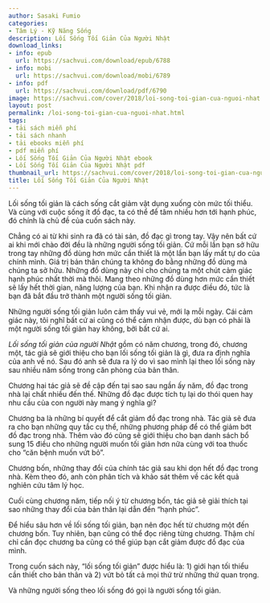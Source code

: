 ```yaml
---
author: Sasaki Fumio
categories:
- Tâm Lý - Kỹ Năng Sống
description: Lối Sống Tối Giản Của Người Nhật
download_links:
- info: epub
  url: https://sachvui.com/download/epub/6788
- info: mobi
  url: https://sachvui.com/download/mobi/6789
- info: pdf
  url: https://sachvui.com/download/pdf/6790
image: https://sachvui.com/cover/2018/loi-song-toi-gian-cua-nguoi-nhat.jpg
layout: post
permalink: /loi-song-toi-gian-cua-nguoi-nhat.html
tags:
- tải sách miễn phí
- tải sách nhanh
- tải ebooks miễn phí
- pdf miễn phí
- Lối Sống Tối Giản Của Người Nhật ebook
- Lối Sống Tối Giản Của Người Nhật pdf
thumbnail_url: https://sachvui.com/cover/2018/loi-song-toi-gian-cua-nguoi-nhat.jpg
title: Lối Sống Tối Giản Của Người Nhật
---
```


 <div class="item-desc text-justify"> <p>Lối sống tối giản là cách sống cắt giảm vật dụng xuống còn mức tối thiểu. Và cùng với cuộc sống ít đồ đạc, ta có thể để tâm nhiều hơn tới hạnh phúc, đó chính là chủ đề của cuốn sách này.</p><p>Chẳng có ai từ khi sinh ra đã có tài sản, đồ đạc gì trong tay. Vậy nên bất cứ ai khi mới chào đời đều là những người sống tối giản. Cứ mỗi lần bạn sở hữu trong tay những đồ dùng hơn mức cần thiết là một lần bạn lấy mất tự do của chính mình. Giá trị bản thân chúng ta không đo bằng những đồ dùng mà chúng ta sở hữu. Những đồ dùng này chỉ cho chúng ta một chút cảm giác hạnh phúc nhất thời mà thôi. Mang theo những đồ dùng hơn mức cần thiết sẽ lấy hết thời gian, năng lượng của bạn. Khi nhận ra được điều đó, tức là bạn đã bắt đầu trở thành một người sống tối giản.</p><p>Những người sống tối giản luôn cảm thấy vui vẻ, mới lạ mỗi ngày. Cái cảm giác này, tôi nghĩ bất cứ ai cũng có thể cảm nhận được, dù bạn có phải là một người sống tối giản hay không, bởi bất cứ ai.</p><p><em>Lối sống tối giản của người Nhật </em>gồm có năm chương, trong đó, chương một, tác giả sẽ giới thiệu cho bạn lối sống tối giản là gì, đưa ra định nghĩa của anh về nó. Sau đó anh sẽ đưa ra lý do vì sao mình lại theo lối sống này sau nhiều năm sống trong căn phòng của bản thân.</p><p>Chương hai tác giả sẽ đề cập đến tại sao sau ngần ấy năm, đồ đạc trong nhà lại chất nhiều đến thế. Những đồ đạc được tích tụ lại do thói quen hay nhu cầu của con người này mang ý nghĩa gì?</p><p>Chương ba là những bí quyết để cắt giảm đồ đạc trong nhà. Tác giả sẽ đưa ra cho bạn những quy tắc cụ thể, những phương pháp để có thể giảm bớt đồ đạc trong nhà. Thêm vào đó cũng sẽ giới thiệu cho bạn danh sách bổ sung 15 điều cho những người muốn tối giản hơn nữa cùng với toa thuốc cho “căn bệnh muốn vứt bỏ”.</p><p>Chương bốn, những thay đổi của chính tác giả sau khi dọn hết đồ đạc trong nhà. Kèm theo đó, anh còn phân tích và khảo sát thêm về các kết quả nghiên cứu tâm lý học.</p><p>Cuối cùng chương năm, tiếp nối ý từ chương bốn, tác giả sẽ giải thích tại sao những thay đổi của bản thân lại dẫn đến “hạnh phúc”.</p><p>Để hiểu sâu hơn về lối sống tối giản, bạn nên đọc hết từ chương một đến chương bốn. Tuy nhiên, bạn cũng có thể đọc riêng từng chương. Thậm chí chỉ cần đọc chương ba cũng có thể giúp bạn cắt giảm được đồ đạc của mình.</p><p>Trong cuốn sách này, “lối sống tối giản” được hiểu là: 1) giới hạn tối thiểu cần thiết cho bản thân và 2) vứt bỏ tất cả mọi thứ trừ những thứ quan trọng.</p><p>Và những người sống theo lối sống đó gọi là người sống tối giản.</p> </div>